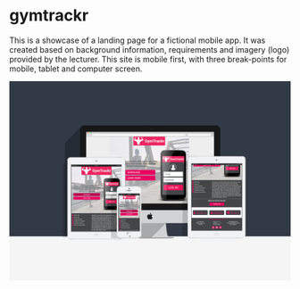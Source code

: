 # gymtrackr
This is a showcase of a landing page for a fictional mobile app. It was created based on background information, requirements and imagery (logo) provided by the lecturer. This site is mobile first, with three break-points for mobile, tablet and computer screen. 


![mockup](https://github.com/mkubincova/gymtrackr/blob/main/gym.png)
